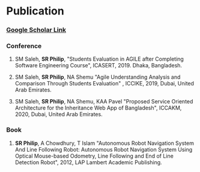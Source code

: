 
# Publication
###  [Google Scholar Link](https://scholar.google.com/citations?user=h8WUVAEAAAAJ&hl=en)

### Conference

1. SM Saleh, **SR Philip**, "Students Evaluation in AGILE after Completing Software Engineering Course", ICASERT, 2019. Dhaka, Bangladesh.

2. SM Saleh, **SR Philip**, NA Shemu "Agile Understanding Analysis and Comparison Through Students Evaluation" , ICCIKE, 2019,  Dubai, United Arab Emirates.

3. SM Saleh, **SR Philip**, NA Shemu, KAA Pavel "Proposed Service Oriented Architecture for the Inheritance Web App of Bangladesh", ICCAKM, 2020,  Dubai, United Arab Emirates.


### Book

1. **SR Philip**, A Chowdhury, T Islam "Autonomous Robot Navigation System And Line Following Robot: Autonomous Robot Navigation System Using Optical Mouse-based Odometry, Line Following and End of Line Detection Robot", 2012, LAP Lambert Academic Publishing.






